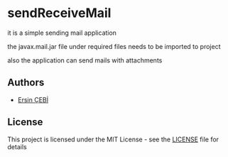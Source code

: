 # sendReceiveMail

it is a simple sending mail application

the javax.mail.jar file under required files needs to be imported to project

also the application can send mails with attachments

## Authors
- [Ersin ÇEBİ](https://github.com/ersincebi)
    
## License

This project is licensed under the MIT License - see the [LICENSE](LICENSE) file for details
